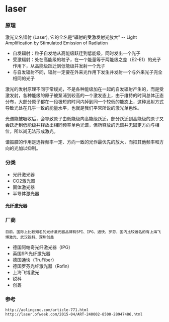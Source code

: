 # laser

### 原理

激光又名镭射  (Laser), 它的全名是“辐射的受激发射光放大” -- Light Amplification by Stimulated Emission of Radiation

* 自发辐射：粒子自发地从高能级跃迁到低能级，同时发出一个光子
* 受激辐射：处在高能级的粒子，在一个能量等于两能级之差（E2-E1）的光子作用下，从高能级跃迁到低能级并发射一个光子
* 与自发辐射不同，辐射一定要在外来光作用下发生并发射一个与外来光子完全相同的光子

激光的发射原理不同于常规光，不是各种能级加在一起的自发辐射产生的，而是受激发射，各种能级的原子被泵浦到较高的一个激发态上，由于维持的时间总体正态分布，大部分原子都在一段极短的时间内掉到同一个较低的能态上，这种发射方式导致光处在几乎一致的能量水平，也就是我们平常所说的激光单色性。

光谱能被吸收后，会导致原子由低能级向高能级跃迁，部分跃迁到高能级的原子又会跃迁到低能级并释放出相同频率单色光谱，但所释放的光谱并无固定方向与相位，所以尚无法形成激光。

谐振腔的作用是选择频率一定、方向一致的光作最优先的放大，而把其他频率和方向的光加以抑制。

### 分类

* 光纤激光器
* CO2激光器
* 固体激光器
* 半导体激光器

#### 光纤激光器




### 厂商

    目前，国际上比较知名的光纤激光器品牌有SPI、IPG、通快、罗芬，国内比较著名的有上海飞博激光、武汉锐科、深圳创鑫

* 德国阿帕奇光纤激光器（IPG）
* 英国SPI光纤激光器
* 德国通快（TruFiber）
* 德国罗芬光纤激光器（Rofin）
* 上海飞博激光
* 锐科
* 创鑫

### 参考

    http://aolingcnc.com/article-771.html
    http://laser.ofweek.com/2015-04/ART-240002-8500-28947486.html
    




